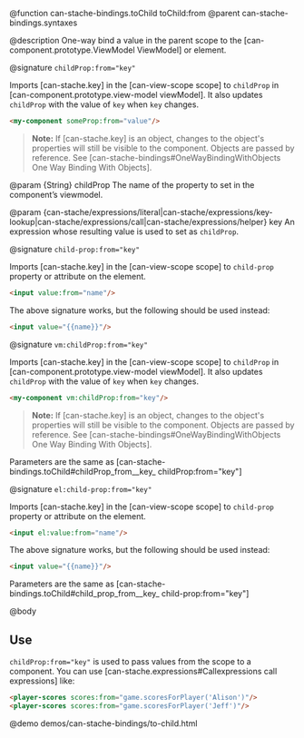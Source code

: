 @function can-stache-bindings.toChild toChild:from
@parent can-stache-bindings.syntaxes

@description One-way bind a value in the parent scope to the [can-component.prototype.ViewModel ViewModel] or element.

@signature `childProp:from="key"`

  Imports [can-stache.key] in the [can-view-scope scope] to `childProp` in [can-component.prototype.view-model viewModel]. It also updates `childProp` with the value of `key` when `key` changes.

  ```html
  <my-component someProp:from="value"/>
  ```

  > __Note:__ If [can-stache.key] is an object, changes to the object's properties will still be visible to the component. Objects are passed by reference. See [can-stache-bindings#OneWayBindingWithObjects One Way Binding With Objects].

  @param {String} childProp The name of the property to set in the
  component’s viewmodel.

  @param {can-stache/expressions/literal|can-stache/expressions/key-lookup|can-stache/expressions/call|can-stache/expressions/helper} key An expression whose resulting value is used to set as `childProp`.

@signature `child-prop:from="key"`

  Imports [can-stache.key] in the [can-view-scope scope] to `child-prop` property or attribute on the element.

  ```html
  <input value:from="name"/>
  ```

  The above signature works, but the following should be used instead:

  ```html
  <input value="{{name}}"/>
  ```

@signature `vm:childProp:from="key"`

  Imports [can-stache.key] in the [can-view-scope scope] to `childProp` in [can-component.prototype.view-model viewModel]. It also updates `childProp` with the value of `key` when `key` changes.

  ```html
  <my-component vm:childProp:from="key"/>
  ```

  > __Note:__ If [can-stache.key] is an object, changes to the object's properties will still be visible to the component. Objects are passed by reference. See [can-stache-bindings#OneWayBindingWithObjects One Way Binding With Objects].

Parameters are the same as [can-stache-bindings.toChild#childProp_from__key_ childProp:from="key"]

@signature `el:child-prop:from="key"`

  Imports [can-stache.key] in the [can-view-scope scope] to `child-prop` property or attribute on the element.

  ```html
  <input el:value:from="name"/>
  ```

  The above signature works, but the following should be used instead:

  ```html
  <input value="{{name}}"/>
  ```

Parameters are the same as [can-stache-bindings.toChild#child_prop_from__key_ child-prop:from="key"]

@body

## Use

`childProp:from="key"` is used to pass values from the scope to a component.
You can use [can-stache.expressions#Callexpressions call expressions] like:

```html
<player-scores scores:from="game.scoresForPlayer('Alison')"/>
<player-scores scores:from="game.scoresForPlayer('Jeff')"/>
```

@demo demos/can-stache-bindings/to-child.html
